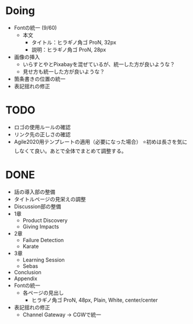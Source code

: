 
# Doing
- Fontの統一 (9/60)
    - 本文
        - タイトル：ヒラギノ角ゴ ProN, 32px
        - 説明：ヒラギノ角ゴ ProN, 28px
- 画像の挿入
    - いらすとやとPixabayを混ぜているが、統一した方が良いような？
    - 見せ方も統一した方が良いような？
- 箇条書きの位置の統一
- 表記揺れの修正



# TODO
- ロゴの使用ルールの確認
- リンク先の正しさの確認
- Agile2020用テンプレートの適用（必要になった場合）
⭐️初めは長さを気にしなくて良い。あとで全体でまとめて調整する。



# DONE
- 話の導入部の整備
- タイトルページの見栄えの調整
- Discussion部の整備
- 1章
    - Product Discovery
    - Giving Impacts
- 2章
    - Failure Detection
    - Karate
- 3章
    - Learning Session
    - Sebas
- Conclusion
- Appendix
- Fontの統一
    - 各ページの見出し
        - ヒラギノ角ゴ ProN, 48px, Plain, White, center/center
- 表記揺れの修正
    - Channel Gateway -> CGWで統一
